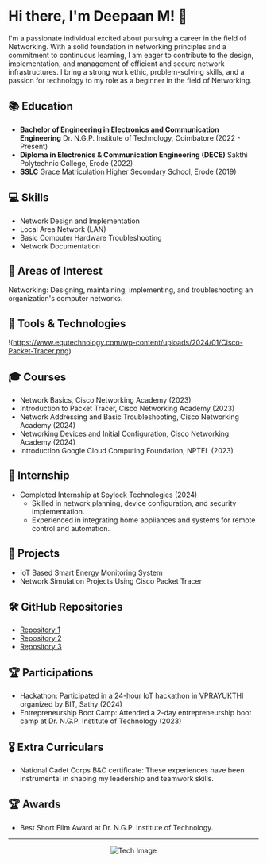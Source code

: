 # Hi there, I'm Deepaan M! 👋

I'm a passionate individual excited about pursuing a career in the field of Networking. With a solid foundation in networking principles and a commitment to continuous learning, I am eager to contribute to the design, implementation, and management of efficient and secure network infrastructures. I bring a strong work ethic, problem-solving skills, and a passion for technology to my role as a beginner in the field of Networking.

## 📚 Education
- **Bachelor of Engineering in Electronics and Communication Engineering**
  Dr. N.G.P. Institute of Technology, Coimbatore (2022 - Present)
- **Diploma in Electronics & Communication Engineering (DECE)**
  Sakthi Polytechnic College, Erode (2022)
- **SSLC**
  Grace Matriculation Higher Secondary School, Erode (2019)

## 💻 Skills
- Network Design and Implementation
- Local Area Network (LAN)
- Basic Computer Hardware Troubleshooting
- Network Documentation

## 🌟 Areas of Interest
 Networking: Designing, maintaining, implementing, and troubleshooting an organization's computer networks.

## 🔧 Tools & Technologies
!(https://www.equtechnology.com/wp-content/uploads/2024/01/Cisco-Packet-Tracer.png)

## 🎓 Courses
- Network Basics, Cisco Networking Academy (2023)
- Introduction to Packet Tracer, Cisco Networking Academy (2023)
- Network Addressing and Basic Troubleshooting, Cisco Networking Academy (2024)
- Networking Devices and Initial Configuration, Cisco Networking Academy (2024)
- Introduction Google Cloud Computing Foundation, NPTEL (2023)

## 💼 Internship
- Completed Internship at Spylock Technologies (2024)
  - Skilled in network planning, device configuration, and security implementation.
  - Experienced in integrating home appliances and systems for remote control and automation.

## 🚀 Projects
- IoT Based Smart Energy Monitoring System
- Network Simulation Projects Using Cisco Packet Tracer

## 🛠️ GitHub Repositories
- [Repository 1](link)
- [Repository 2](link)
- [Repository 3](link)

## 🏆 Participations
- Hackathon: Participated in a 24-hour IoT hackathon in VPRAYUKTHI organized by BIT, Sathy (2024)
- Entrepreneurship Boot Camp: Attended a 2-day entrepreneurship boot camp at Dr. N.G.P. Institute of Technology (2023)

## 🎖️ Extra Curriculars
- National Cadet Corps B&C certificate: These experiences have been instrumental in shaping my leadership and teamwork skills.

## 🏆 Awards
- Best Short Film Award at Dr. N.G.P. Institute of Technology.

---

<p align="center">
  <img src="https://placeimg.com/200/200/tech" alt="Tech Image">
</p>
